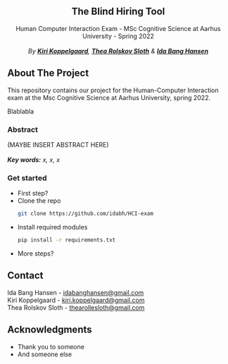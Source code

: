 <div id="top"></div>
<div align="center">
<h2 align="center">The Blind Hiring Tool</h3>

  <p align="center">
    Human Computer Interaction Exam - MSc Cognitive Science at Aarhus University - Spring 2022
  <br /> <br />
  <em> By <a href="https://github.com/KiriKoppelgaard"><strong>Kiri Koppelgaard</strong></a>, <a href="https://github.com/thearol"><strong>Thea Rolskov Sloth</strong></a> & <a href="https://github.com/idabh"><strong>Ida Bang Hansen</strong></a>  </em>
  <br />
  </p>
</div>

## About The Project

This repository contains our project for the Human-Computer Interaction exam at the Msc Cognitive Science at Aarhus University, spring 2022.

Blablabla

### Abstract
(MAYBE INSERT ABSTRACT HERE) <br>
<br>
***Key words:** x, x, x*

### Get started
* First step?
* Clone the repo
   ```sh
   git clone https://github.com/idabh/HCI-exam
   ```
* Install required modules
  ```sh
  pip install -r requirements.txt
  ```
* More steps?

## Contact
Ida Bang Hansen - idabanghansen@gmail.com
<br />
Kiri Koppelgaard - kiri.koppelgaard@gmail.com
<br />
Thea Rolskov Sloth - thearollesloth@gmail.com

## Acknowledgments
* Thank you to someone
* And someone else

